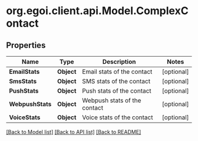 # org.egoi.client.api.Model.ComplexContact
## Properties

Name | Type | Description | Notes
------------ | ------------- | ------------- | -------------
**EmailStats** | **Object** | Email stats of the contact | [optional] 
**SmsStats** | **Object** | SMS stats of the contact | [optional] 
**PushStats** | **Object** | Push stats of the contact | [optional] 
**WebpushStats** | **Object** | Webpush stats of the contact | [optional] 
**VoiceStats** | **Object** | Voice stats of the contact | [optional] 

[[Back to Model list]](../README.md#documentation-for-models) [[Back to API list]](../README.md#documentation-for-api-endpoints) [[Back to README]](../README.md)

